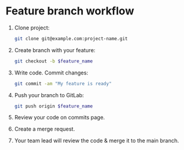 # Feature branch workflow

1. Clone project:

   ```bash
   git clone git@example.com:project-name.git
   ```

1. Create branch with your feature:

   ```bash
   git checkout -b $feature_name
   ```

1. Write code. Commit changes:

   ```bash
   git commit -am "My feature is ready"
   ```

1. Push your branch to GitLab:

   ```bash
   git push origin $feature_name
   ```

1. Review your code on commits page.

1. Create a merge request.

1. Your team lead will review the code &amp; merge it to the main branch.
